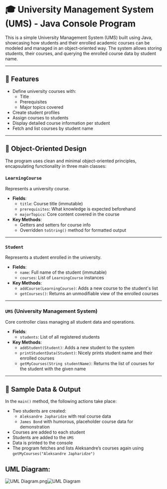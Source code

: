 # 🎓 University Management System (UMS) - Java Console Program

This is a simple University Management System (UMS) built using Java, showcasing how students and their enrolled academic courses can be modeled and managed in an object-oriented way. The system allows storing students, their courses, and querying the enrolled course data by student name.

---

## 📌 Features

- Define university courses with:
    - Title
    - Prerequisites
    - Major topics covered
- Create student profiles
- Assign courses to students
- Display detailed course information per student
- Fetch and list courses by student name

---

## 🧠 Object-Oriented Design

The program uses clean and minimal object-oriented principles, encapsulating functionality in three main classes:

### `LearningCourse`

Represents a university course.

- **Fields**:
    - `title`: Course title (immutable)
    - `prerequisites`: What knowledge is expected beforehand
    - `majorTopics`: Core content covered in the course
- **Key Methods**:
    - Getters and setters for course info
    - Overridden `toString()` method for formatted output

---

### `Student`

Represents a student enrolled in the university.

- **Fields**:
    - `name`: Full name of the student (immutable)
    - `courses`: List of `LearningCourse` instances
- **Key Methods**:
    - `addCourse(LearningCourse)`: Adds a new course to the student's list
    - `getCourses()`: Returns an unmodifiable view of the enrolled courses

---

### `UMS` (University Management System)

Core controller class managing all student data and operations.

- **Fields**:
    - `students`: List of all registered students
- **Key Methods**:
    - `addStudent(Student)`: Adds a new student to the system
    - `printStudentData(Student)`: Nicely prints student name and their enrolled courses
    - `getMyCourses(String studentName)`: Returns the list of courses for the student with the given name

---

## 🧪 Sample Data & Output

In the `main()` method, the following actions take place:

- Two students are created:
    - `Aleksandre Japharidze` with real course data
    - `James Bond` with humorous, placeholder course data for demonstration
- Courses are added to each student
- Students are added to the `UMS`
- Data is printed to the console
- The program fetches and lists Aleksandre’s courses again using `getMyCourses("Aleksandre Japharidze")`

UML Diagram:
---
![UML Diagram.png](..%2F..%2F..%2F..%2F..%2F..%2FUsers%2FStudent%2FDownloads%2FUML%20Diagram.png)![UML Diagram]()